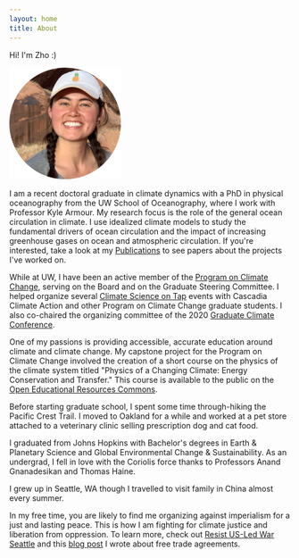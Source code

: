 ```yaml
---
layout: home
title: About
---
```

Hi! I'm Zho :) 

<img src="/assets/photo.png" width="200" height="200" />

I am a recent doctoral graduate in climate dynamics with a PhD in physical oceanography from the UW School of Oceanography, where I work with Professor Kyle Armour. My research focus is the role of the general ocean circulation in climate. I use idealized climate models to study the fundamental drivers of ocean circulation and the impact of increasing greenhouse gases on ocean and atmospheric circulation. If you're interested, take a look at my [Publications](/publications.md) to see papers about the projects I've worked on. 

While at UW, I have been an active member of the [Program on Climate Change](https://pcc.uw.edu/), serving on the Board and on the Graduate Steering Committee. I helped organize several [Climate Science on Tap](http://cascadiaclimateaction.org/on-tap/) events with Cascadia Climate Action and other Program on Climate Change graduate students. I also co-chaired the organizing committee of the 2020 [Graduate Climate Conference](http://graduateclimateconference.com/).   

One of my passions is providing accessible, accurate education around climate and climate change. My capstone project for the Program on Climate Change involved the creation of a short course on the physics of the climate system titled "Physics of a Changing Climate: Energy Conservation and Transfer." This course is available to the public on the [Open Educational Resources Commons](https://oercommons.org/courses/physics-of-a-changing-climate-energy-conservation-and-transfer). 

Before starting graduate school, I spent some time through-hiking the Pacific Crest Trail. I moved to Oakland for a while and worked at a pet store attached to a veterinary clinic selling prescription dog and cat food. 

I graduated from Johns Hopkins with Bachelor's degrees in Earth & Planetary Science and Global Environmental Change & Sustainability. As an undergrad, I fell in love with the Coriolis force thanks to Professors Anand Gnanadesikan and Thomas Haine.  

I grew up in Seattle, WA though I travelled to visit family in China almost every summer. 

In my free time, you are likely to find me organizing against imperialism for a just and lasting peace. This is how I am fighting for climate justice and liberation from oppression. To learn more, check out [Resist US-Led War Seattle](https://www.instagram.com/resist.seattle/) and this [blog post](/_posts/2023-11-23-APEC-UAW.markdown) I wrote about free trade agreements.

